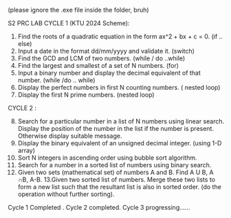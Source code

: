 (please ignore the .exe file inside the folder, bruh)

S2 PRC LAB CYCLE 1 (KTU 2024 Scheme): 


1. Find the roots of a quadratic equation in the form ax^2 + bx + c = 0. (if .. else)
2. Input a date in the format dd/mm/yyyy and validate it. (switch)
3. Find the GCD and LCM of two numbers. (while / do ..while)
4. Find the largest and smallest of a set of N numbers. (for)
5. Input a binary number and display the decimal equivalent of that number. (while /do
.. while)
6. Display the perfect numbers in first N counting numbers. ( nested loop)
7. Display the first N prime numbers. (nested loop)

CYCLE 2 : 

8. Search for a particular number in a list of N numbers using linear search. Display
the position of the number in the list if the number is present. Otherwise display
suitable message.
9. Display the binary equivalent of an unsigned decimal integer. (using 1-D array)
10. Sort N integers in ascending order using bubble sort algorithm.
11. Search for a number in a sorted list of numbers using binary search.
12. Given two sets (mathematical set) of numbers A and B. Find A U B, A ∩B, A-B.
13.Given two sorted list of numbers. Merge these two lists to form a new list such that the
resultant list is also in sorted order. (do the operation without further sorting).

Cycle 1 Completed . Cycle 2 completed. Cycle 3 progressing......
